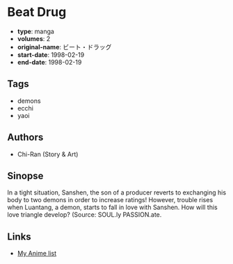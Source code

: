 # Beat Drug

-   **type**: manga
-   **volumes**: 2
-   **original-name**: ビート・ドラッグ
-   **start-date**: 1998-02-19
-   **end-date**: 1998-02-19

## Tags

-   demons
-   ecchi
-   yaoi

## Authors

-   Chi-Ran (Story & Art)

## Sinopse

In a tight situation, Sanshen, the son of a producer reverts to exchanging his body to two demons in order to increase ratings! However, trouble rises when Luantang, a demon, starts to fall in love with Sanshen. How will this love triangle develop? (Source: SOUL.ly PASSION.ate.

## Links

-   [My Anime list](https://myanimelist.net/manga/5952/Beat_Drug)
